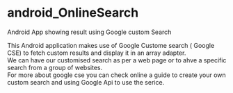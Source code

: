 # android_OnlineSearch
Android App showing result using Google custom Search

This Android application makes use of Google Custome search ( Google CSE) to fetch custom results and display it in an array adapter.
</br>We can have our customised search as per a web page or to ahve a specific search from a group of websites.
</br> For more about google cse you can check online a guide to create your own custom search and using Google Api to use the serice.
